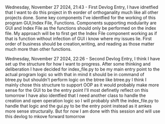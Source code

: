 Wednesday, November 27 2024, 21:43 - First Devlog Entry, I have idnetfied that I want to do this project in th eorder of orthoganality much like all other projects done. Some key components I've identfied for the working of this program GUI,Index File, Functions. Components supporting modularity are GUI and Index File as the functions should only be performed on the index file. My approach will be to first get the Index File component working as if that is function without infection of GUI i know where my issues lie. First order of business should be creation,writing, and reading as those matter much more than other functions.

Wednesday, November 27 2024, 22:26 - Second Devlog Entry, I think I have set up the structure for how I want to progress. After some thinking and deliberation I have decided for index_file.py to be my main entry point to the actual program logic so with that in mind it should be in command of btree.py but shouldn't perform logic on the btree like btree.py I think I mainly chose this structure to support OOP as it would probably make more sense for the GUI to be the entry point I'll most definetly reflect on this tomorrow I have also identfied that I need another class to handle the creation and open operation logic so I will probably shift the index_file.py to handle that logic and the gui.py to be the entry point instead as it amkes more sense structurally. But for now I am done with this session and will use this devlog to mkove forward tomorrow